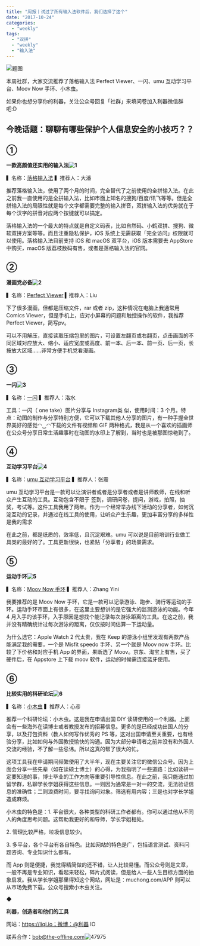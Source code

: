 ```yaml
---
title: "周报丨试过了所有输入法软件后，我们选择了这个"
date: "2017-10-24"
categories: 
  - "weekly"
tags: 
  - "双拼"
  - "weekly"
  - "输入法"
---
```


![题图](/images/95517.jpg)

本周社群，大家交流推荐了落格输入法 Perfect Viewer、一闪、umu 互动学习平台、Moov Now 手环、小木虫。

如果你也想分享你的利器，关注公众号回复「社群」来填问卷加入利器微信群吧:D

## **今晚话题：聊聊有哪些保护个人信息安全的小技巧？？**

## ①

**一款高颜值还实用的输入法![1](/images/29791.png)**

▍名称：[落格输入法](https://im.logcg.com/) ▍推荐人：大潘

推荐落格输入法，使用了两个月的时间，完全替代了之前使用的全拼输入法。在此之前我一直使用的是全拼输入法，比如市面上知名的搜狗/百度/讯飞等等。但是全拼输入法的局限性就是每个文字都需要完整的输入拼音，双拼输入法的优势就在于每个汉字的拼音对应两个按键就可以搞定。

落格输入法的一个最大的特点就是自定义码表，比如自然码、小鹤双拼、搜狗、微软双拼方案等等。而且注重隐私保护，iOS 系统上无需获取「完全访问」权限就可以使用。落格输入法目前支持 iOS 和 macOS 双平台，iOS 版本需要去 AppStore 中购买，macOS 版荔枝数码有售，或者是落格输入法的官网。

## ②

**漫画党必备![2](/images/98110.jpg)**

▍名称：[Perfect Viewer](https://play.google.com/store/apps/details?id=com.rookiestudio.perfectviewer&hl=en) ▍推荐人：Liu

下了很多漫画，但都是压缩文件，rar 或者 zip，这种情况在电脑上我通常用 Comics Viewer，但是手机上，应对小屏幕的问题和触控操作的软件，我推荐 Perfect Viewer，简写pv。

可以不用解压，直接读取压缩包里的图片，可设置左翻页或右翻页，点击画面的不同区域对应放大、缩小、适应宽度或高度、前一本、后一本、前一页、后一页，长按放大区域……非常方便手机党看漫画。

## ③

**一闪![3](/images/21323.png)**

▍名称：[一闪](https://itunes.apple.com/cn/app/一闪.../id1094212040?mt=8) ▍推荐人：洛水

工具：一闪（ one take）图片分享与 Instagram类 似，使用时间：3 个月。特点：动图的制作与分享特别方便，它可以下载其他人分享的图片，有一种手握全世界美好的感觉◠‿◠下载的文件有视频和 GIF 两种格式，我是从一个喜欢的插画师在公众号分享日常生活趣事时在动图的水印上了解到，当时也是被那图惊艳到了。

## ④

**互动学习平台![4](/images/80156.png)**

▍名称：[umu 互动学习平台](https://www.umu.cn/) ▍推荐人：张震

umu 互动学习平台是一款可以让演讲者或者是分享者或者是讲师教师，在线和听众产生互动的工具。互动包含不限于 签到，调研问卷，提问，游戏，拍照，抽奖，考试等。这件工具我用了两年。作为一个经常举办线下活动的分享者，如何沉淀互动的记录，并通过在线工具的使用，让听众产生乐趣，更加丰富分享的多样性是我的需求

在此之前，都是纸质的，效率低，且沉淀艰难。umu 可以说是目前培训行业做工具类的最好的了。工具更新很快，也紧贴「分享者」的场景需求。

## ⑤

**运动手环![5](/images/69782.jpg)**

▍名称：[Moov Now 手环](https://www.jd.com/pinpai/12347-76336.html) ▍推荐人：Zhang Yini

我要推荐的是 Moov Now 手环，它是一款可以记录游泳、跑步、骑行等运动的手环。运动手环市面上有很多，在这里主要想讲的是它强大的监测游泳的功能。今年 4 月入手的该手环，入手原因是想找个能记录每次游泳距离的工具。在这之前，我并没有精确统计过每次游泳的距离，仅仅按时间估算一下运动量。

为什么选它：Apple Watch 2 代太贵，我在 Keep 的游泳小组里发现有两款产品能满足我的需要，一个是 Misfit speedo 手环、另一个就是 Moov now 手环。比较了下价格和对应手机 App 的界面，果断选了 Moov。京东、淘宝上有售，买了硬件后，在 Appstore 上下载 moov 软件，运动的时候需连接蓝牙使用。

## ⑥

**比较实用的科研论坛![6](/images/24815.png)**

▍名称：[小木虫](https://muchong.com) ▍推荐人：心彦

推荐一个科研论坛：小木虫。这是我在申请出国 DIY 读研使用的一个利器。上面会有一些海外在读博士或者教授发布的招募信息。更多的是已经成功出国人的分享，以及打包资料（教人如何写作优秀的 PS 等，这对出国申请至关重要，也有经验分享，比如如何与外国教授愉快的沟通。因为大部分申请者之前并没有和外国人交流的经验，不了解一些忌讳。所以这真的帮了很大的忙。

这项工具我在申请期间频繁使用了大半年，现在主要关注它的微信公众号。因为上面会分享一些先辈（如在读硕士博士）的心得，为我指明了一些道路：比如读研一定要知道的事，博士毕业的工作方向等重要引导性信息。在此之前，我只能通过加留学群，私聊学长学姐获得这些信息。一则因为通常是一对一的交流，无法验证信息的准确性；二则浪费时间，要寻找询问对象。筛选有用内容；三是也对学长学姐造成麻烦。

小木虫的特色是：1. 平台很大，各种类型的科研工作者都有。你可以通过他从不同人的角度思考问题。这帮助我更好的和导师，学长学姐相处。

2\. 管理比较严格，垃圾信息较少。

3\. 多平台，各个平台有各自特色。比如网站的特色是广，包括语言测试、资料问题咨询、专业知识什么都有。

而 App 则是便捷，我觉得精简做的还不错，让人比较易懂。而公众号则是文章，一般不再是专业知识，看起来轻松，碎片式阅读，但是给人一些人生目标方面的抽象启发。我从学长学姐那里得知这个网站，网址是：muchong.com/APP 则可以从市场免费下载。公众号搜索小木虫关注。

◆

**利器，创造者和他们的工具**

网站：https://liqi.io；微博：@利器 IO

联系合作：bob@the-offline.com![47975](/images/17961.jpg)
